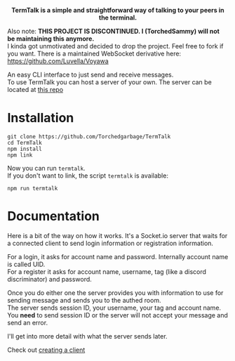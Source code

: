 <strong><p align="center">TermTalk is a simple and straightforward way of talking to your peers in the terminal.</p></strong>
Also note: **THIS PROJECT IS DISCONTINUED. I (TorchedSammy) will not be maintaining this anymore.**  
I kinda got unmotivated and decided to drop the project. Feel free to fork if you want. There is a maintained WebSocket derivative here: https://github.com/Luvella/Voyawa  

An easy CLI interface to just send and receive messages.  
To use TermTalk you can host a server of your own. The server can be located at [this repo](https://github.com/Torchedgarbage/TermTalk-Server) 

# Installation
```
git clone https://github.com/Torchedgarbage/TermTalk
cd TermTalk
npm install
npm link
```  
Now you can run `termtalk`.  
If you don't want to link, the script `termtalk` is available: 
```
npm run termtalk
```  

# Documentation
Here is a bit of the way on how it works. It's a Socket.io server that waits for a connected client to send login information or registration information.  

For a login, it asks for account name and password. Internally account name is called UID.  
For a register it asks for account name, username, tag (like a discord discriminator) and password.  

Once you do either one the server provides you with information to use for sending message and sends you to the authed room.  
The server sends session ID, your username, your tag and account name. You **need** to send session ID or the server will not accept your message and send an error.  

I'll get into more detail with what the server sends later.

Check out [creating a client](creating_a_client.md)

